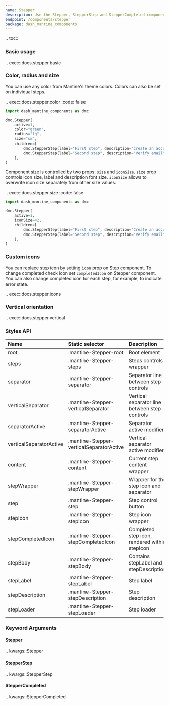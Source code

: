 ```yaml
---
name: Stepper
description: Use the Stepper, StepperStep and StepperCompleted components to display content divided into a steps sequence
endpoint: /components/stepper
package: dash_mantine_components
---
```


.. toc::

### Basic usage

.. exec::docs.stepper.basic

### Color, radius and size

You can use any color from Mantine's theme colors. Colors can also be set on individual steps.

.. exec::docs.stepper.color
    :code: false

```python
import dash_mantine_components as dmc

dmc.Stepper(
    active=1,
    color="green",
    radius="lg",
    size="sm", 
    children=[
        dmc.StepperStep(label="First step", description="Create an account"),
        dmc.StepperStep(label="Second step", description="Verify email"),
    ],
)
```

Component size is controlled by two props: `size` and `iconSize`. `size` prop controls icon size, label and description font size.
`iconSize` allows to overwrite icon size separately from other size values.

.. exec::docs.stepper.size
    :code: false

```python
import dash_mantine_components as dmc

dmc.Stepper(
    active=1,
    iconSize=42,
    children=[
        dmc.StepperStep(label="First step", description="Create an account"),
        dmc.StepperStep(label="Second step", description="Verify email"),
    ],
)
```

### Custom icons

You can replace step icon by setting `icon` prop on Step component. To change completed check icon set `completedIcon` on Stepper component.
You can also change completed icon for each step, for example, to indicate error state.

.. exec::docs.stepper.icons


### Vertical orientation

.. exec::docs.stepper.vertical

### Styles API

| Name                    | Static selector                          | Description                                   |
|:------------------------|:-----------------------------------------|:----------------------------------------------|
| root                    | .mantine-Stepper-root                    | Root element                                  |
| steps                   | .mantine-Stepper-steps                   | Steps controls wrapper                        |
| separator               | .mantine-Stepper-separator               | Separator line between step controls          |
| verticalSeparator       | .mantine-Stepper-verticalSeparator       | Vertical separator line between step controls |
| separatorActive         | .mantine-Stepper-separatorActive         | Separator active modifier                     |
| verticalSeparatorActive | .mantine-Stepper-verticalSeparatorActive | Vertical separator active modifier            |
| content                 | .mantine-Stepper-content                 | Current step content wrapper                  |
| stepWrapper             | .mantine-Stepper-stepWrapper             | Wrapper for the step icon and separator       |
| step                    | .mantine-Stepper-step                    | Step control button                           |
| stepIcon                | .mantine-Stepper-stepIcon                | Step icon wrapper                             |
| stepCompletedIcon       | .mantine-Stepper-stepCompletedIcon       | Completed step icon, rendered within stepIcon |
| stepBody                | .mantine-Stepper-stepBody                | Contains stepLabel and stepDescription        |
| stepLabel               | .mantine-Stepper-stepLabel               | Step label                                    |
| stepDescription         | .mantine-Stepper-stepDescription         | Step description                              |
| stepLoader              | .mantine-Stepper-stepLoader              | Step loader                                   |

### Keyword Arguments

#### Stepper

.. kwargs::Stepper

#### StepperStep

.. kwargs::StepperStep

#### StepperCompleted

.. kwargs::StepperCompleted

